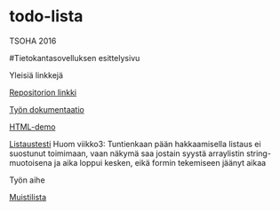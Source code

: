 # todo-lista
TSOHA 2016

#Tietokantasovelluksen esittelysivu

Yleisiä linkkejä

[Repositorion linkki](https://github.com/ilarinie/todo-lista/)

[Työn dokumentaatio](https://github.com/ilarinie/todo-lista/blob/master/docs/dokumentaatio.pdf)

[HTML-demo](http://t-niil.users.cs.helsinki.fi/todo-lista/html-demo/index.html)

[Listaustesti](http://t-cstunnus.users.cs.helsinki.fi/todo-lista/kayttajat)
Huom viikko3: Tuntienkaan pään hakkaamisella listaus ei suostunut toimimaan, vaan näkymä saa jostain syystä arraylistin string-muotoisena ja aika loppui kesken, eikä formin tekemiseen jäänyt aikaa

Työn aihe

[Muistilista](https://advancedkittenry.github.io/suunnittelu_ja_tyoymparisto/aiheet/Muistilista.html)
